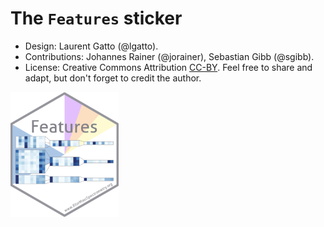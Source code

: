 # The `Features` sticker

- Design: Laurent Gatto (@lgatto).
- Contributions: Johannes Rainer (@jorainer), Sebastian Gibb (@sgibb).
- License: Creative Commons Attribution
  [CC-BY](https://creativecommons.org/licenses/by/2.0/). Feel free to
  share and adapt, but don't forget to credit the author.

<img src="./Features.png" height="200">

